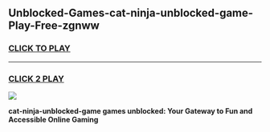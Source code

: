 
## Unblocked-Games-cat-ninja-unblocked-game-Play-Free-zgnww
<h3>
<a href="https://premium76.site?title=cat-ninja-unblocked-game&ref=09A">CLICK TO PLAY</a></h3>
<hr>

<h3>
<a href="https://premium76.site?title=cat-ninja-unblocked-game&ref=09A">CLICK 2 PLAY</a>
  
</h3>

<a href="https://premium76.site?title=cat-ninja-unblocked-game&ref=09A"><img src="https://clearcache.store/games.png"></a>


**cat-ninja-unblocked-game games unblocked: Your Gateway to Fun and Accessible Online Gaming**
